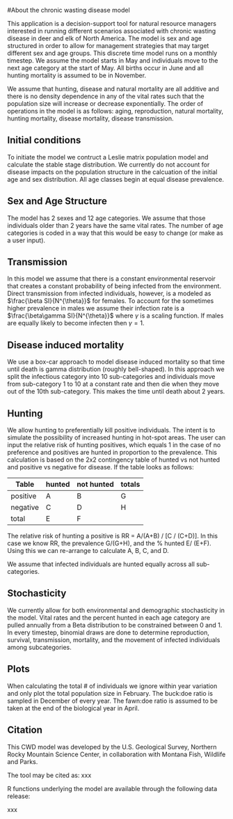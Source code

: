 #About the chronic wasting disease model

This application is a decision-support tool for natural resource managers interested in running different scenarios associated with chronic wasting disease in deer and elk of North America. The model is sex and age structured in order to allow for management strategies that may target different sex and age groups. This discrete time model runs on a monthly timestep. We assume the model starts in May and individuals move to the next age category at the start of May. All births occur in June and all hunting mortality is assumed to be in November. 

We assume that hunting, disease and natural mortality are all additive and there is no density dependence in any of the vital rates such that the population size will increase or decrease exponentially. The order of operations in the model is as follows: aging, reproduction, natural mortality, hunting mortality, disease mortality, disease transmission.

## Initial conditions  

To initiate the model we contruct a Leslie matrix population model and calculate the stable stage distribution. We currently do not account for disease impacts on the population structure in the calcuation of the initial age and sex distribution. All age classes begin at equal disease prevalence. 

## Sex and Age Structure  

The model has 2 sexes and 12 age categories. We assume that those individuals older than 2 years have the same vital rates. The number of age categories is coded in a way that this would be easy to change (or make as a user input). 

## Transmission  

In this model we assume that there is a constant environmental reservoir that creates a constant probability of being infected from the environment. Direct transmission from infected individuals, however, is a modeled as $\frac{\beta SI}{N^{\theta}}$ for females. To account for the sometimes higher prevalence in males we assume their infection rate is a  $\frac{\beta\gamma SI}{N^{\theta}}$ where $\gamma$ is a scaling function. If males are equally likely to become infecten then $\gamma = 1$. 

## Disease induced mortality  

We use a box-car approach to model disease induced mortality so that time until death is gamma distribution (roughly bell-shaped). In this approach we split the infectious category into 10 sub-categories and individuals move from sub-category 1 to 10 at a constant rate and then die when they move out of the 10th sub-category. This makes the time until death about 2 years. 

## Hunting  

We allow hunting to preferentially kill positive individuals. The intent is to simulate the possibility of increased hunting in hot-spot areas. The user can input the relative risk of hunting positives, which equals 1 in the case of no preference and positives are hunted in proportion to the prevalence. This calculation is based on the 2x2 contingency table of hunted vs not hunted and positive vs negative for disease. If the table looks as follows: 

Table    | hunted | not hunted |totals  |
---------| ------- |---------- |-------| 
positive  |A        |B          |G |
negative  |C        |D          |H| 
total     |E        |F 


The relative risk of hunting a positive is RR = A/(A+B) / [C / (C+D)]. In this case we know RR, the prevalence G/(G+H), and the % hunted E/ (E+F). Using this we can re-arrange to calculate A, B, C, and D. 

We assume that infected individuals are hunted equally across all sub-categories. 

## Stochasticity  

We currently allow for both environmental and demographic stochasticity in the model.  Vital rates and the percent hunted in each age category are pulled annually from a Beta distribution to be constrained between 0 and 1. In every timestep, binomial draws are done to determine reproduction, survival, transmission, mortality, and the movement of infected individuals among subcategories. 

## Plots  
When calculating the total # of individuals we ignore within year variation and only plot the total population size in February. The buck:doe ratio is sampled in December of every year. The fawn:doe ratio is assumed to be taken at the end of the biological year in April.   
  
## Citation
This CWD model was developed by the U.S. Geological Survey, Northern Rocky Mountain Science Center, in collaboration with Montana Fish, Wildlife and Parks. 

The tool may be cited as:
xxx

R functions underlying the model are available through the following data release:

xxx
